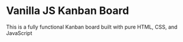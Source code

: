 # Vanilla JS Kanban Board

This is a fully functional Kanban board built with pure HTML, CSS, and JavaScript

